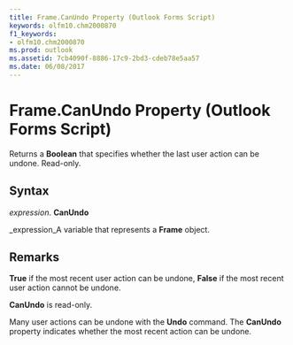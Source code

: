 ```yaml
---
title: Frame.CanUndo Property (Outlook Forms Script)
keywords: olfm10.chm2000870
f1_keywords:
- olfm10.chm2000870
ms.prod: outlook
ms.assetid: 7cb4090f-8886-17c9-2bd3-cdeb78e5aa57
ms.date: 06/08/2017
---
```



# Frame.CanUndo Property (Outlook Forms Script)

Returns a **Boolean** that specifies whether the last user action can be undone. Read-only.


## Syntax

 _expression_. **CanUndo**

 _expression_A variable that represents a **Frame** object.


## Remarks

 **True** if the most recent user action can be undone, **False** if the most recent user action cannot be undone.

 **CanUndo** is read-only.

Many user actions can be undone with the **Undo** command. The **CanUndo** property indicates whether the most recent action can be undone.


